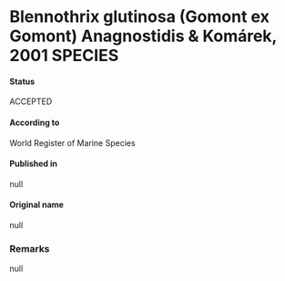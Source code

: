 # Blennothrix glutinosa (Gomont ex Gomont) Anagnostidis & Komárek, 2001 SPECIES

#### Status
ACCEPTED

#### According to
World Register of Marine Species

#### Published in
null

#### Original name
null

### Remarks
null